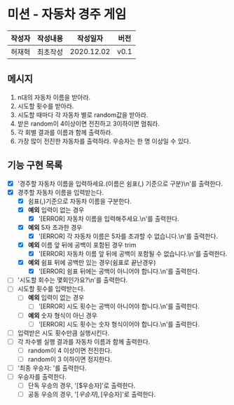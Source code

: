 # 미션 - 자동차 경주 게임

|작성자|작성내용|작성일자|버전|
|-----|------|-------|-----|
|허재혁|최초작성|2020.12.02|v0.1|

## 메시지
1. n대의 자동차 이름을 받아라.
1. 시도할 횟수를 받아라.
1. 시도할 때마다 각 자동차 별로 random값을 받아라.
1. 받은 random이 4이상이면 전진하고 3이하이면 멈춰라.
1. 각 회별 결과를 이름과 함께 출력하라.
1. 가장 많이 전진한 자동차를 출력하라. 우승자는 한 명 이상일 수 있다.

## 기능 구현 목록
- [X] '경주할 자동차 이름을 입력하세요.(이름은 쉼표(,) 기준으로 구분)\n'를 출력한다.
- [X] 경주할 자동차 이름을 입력받는다.
    - [X] 쉼표(,)기준으로 자동차 이름을 구분한다.
    - [X] **예외** 입력이 없는 경우
        - [X] '[ERROR] 자동차 이름을 입력해주세요.\n'를 출력한다.
    - [X] **예외** 5자 초과한 경우
        - [X] '[ERROR] 각 자동차 이름은 5자를 초과할 수 없습니다.\n'를 출력한다.
    - [X] **예외** 이름 앞 뒤에 공백이 포함된 경우 trim
        - [X] '[ERROR] 자동차 이름 앞 뒤에 공백이 포함될 수 없습니다.\n'를 출력한다.
    - [X] **예외** 쉼표 뒤에 공백만 있는 경우(쉼표로 끝난경우)
        - [X] '[ERROR] 쉼표 뒤에는 공백이 아니어야 합니다.\n'를 출력한다.
- [ ] '시도할 회수는 몇회인가요?\n'를 출력한다.
- [ ] 시도할 횟수를 입력받는다.
    - [ ] **예외** 입력이 없는 경우
        - [ ] '[ERROR] 시도 횟수는 공백이 아니어야 합니다.\n'를 출력한다.
    - [ ] **예외** 숫자 형식이 아닌 경우
        - [ ] '[ERROR] 시도 횟수는 숫자 형식이어야 합니다.\n'를 출력한다.
- [ ] 입력받은 시도 횟수만큼 실행시킨다.
- [ ] 각 차수별 실행 결과를 자동차 이름과 함께 출력한다.
    - [ ] random이 4 이상이면 전진한다.
    - [ ] random이 3 이하이면 정지한다.
- [ ] '최종 우승자: '를 출력한다.
- [ ] 우승자를 출력한다.
    - [ ] 단독 우승의 경우, '[$우승자]'로 출력한다.
    - [ ] 공동 우승의 경우, '[$우승자], [$우승자]'로 출력한다.